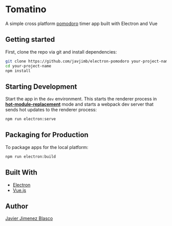 # Tomatino
A simple cross platform [pomodoro](https://en.wikipedia.org/wiki/Pomodoro_Technique) timer app built with Electron and Vue 

## Getting started

First, clone the repo via git and install dependencies:

```bash
git clone https://github.com/javjimb/electron-pomodoro your-project-name
cd your-project-name
npm install
```

## Starting Development

Start the app in the `dev` environment. This starts the renderer process in [**hot-module-replacement**](https://webpack.js.org/guides/hmr-react/) mode and starts a webpack dev server that sends hot updates to the renderer process:

```bash
npm run electron:serve
```

## Packaging for Production

To package apps for the local platform:

```bash
npm run electron:build
```

## Built With

-   [Electron](https://www.electronjs.org/) 
-   [Vue.js](https://vuejs.org/)

## Author
[Javier Jimenez Blasco](https://github.com/javjimb)
